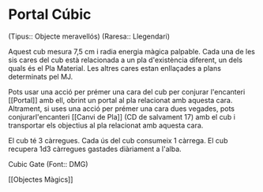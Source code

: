 # Portal Cúbic

(Tipus:: Objecte meravellós) (Raresa:: Llegendari)

Aquest cub mesura 7,5 cm i radia energia màgica palpable. Cada una de les sis cares del cub està relacionada a un pla d'existència diferent, un dels quals és el Pla Material. Les altres cares estan enllaçades a plans determinats pel MJ.

Pots usar una acció per prémer una cara del cub per conjurar l'encanteri [[Portal]] amb ell, obrint un portal al pla relacionat amb aquesta cara. Altrament, si uses una acció per prémer una cara dues vegades, pots conjurarl'encanteri [[Canvi de Pla]] (CD de salvament 17) amb el cub i transportar els objectius al pla relacionat amb aquesta cara.

El cub té 3 càrregues. Cada ús del cub consumeix 1 càrrega. El cub recupera 1d3 càrregues gastades diàriament a l'alba.


Cubic Gate (Font:: DMG)

[[Objectes Màgics]]